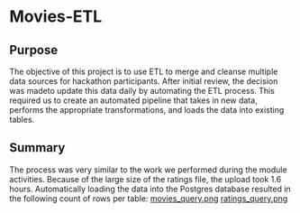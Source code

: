 # Movies-ETL
## Purpose
The objective of this project is to use ETL to merge and cleanse multiple data sources for hackathon participants.
After initial review, the decision was madeto update this data daily by automating the ETL process. This required us to create an automated pipeline that takes in new data, performs the appropriate transformations, and loads the data into existing tables.

## Summary
The process was very similar to the work we performed during the module activities. Because of the large size of the ratings file, the upload took 1.6 hours. Automatically loading the data into the Postgres database resulted in the following count of rows per table:
[movies_query.png](/Resources/movies_query.png)
[ratings_query.png](/Resources/ratings_query.png)
